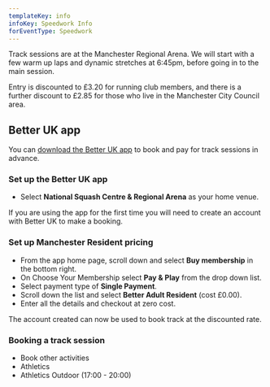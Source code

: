```yaml
---
templateKey: info
infoKey: Speedwork Info
forEventType: Speedwork
---
```

Track sessions are at the Manchester Regional Arena. We will start with a few warm up laps and dynamic stretches 
at 6:45pm, before going in to the main session.

Entry is discounted to £3.20 for running club members, and there is a further discount to £2.85 for those who live 
in the Manchester City Council area.

## Better UK app

You can [download the Better UK app](https://www.better.org.uk/booking) to book and pay for track sessions in advance.

### Set up the Better UK app

- Select **National Squash Centre & Regional Arena** as your home venue.

If you are using the app for the first time you will need to create an account with Better UK to make a booking.

### Set up Manchester Resident pricing

- From the app home page, scroll down and select **Buy membership** in the bottom right.
- On Choose Your Membership select **Pay & Play** from the drop down list.
- Select payment type of **Single Payment**.
- Scroll down the list and select **Better Adult Resident** (cost £0.00).
- Enter all the details and checkout at zero cost.

The account created can now be used to book track at the discounted rate.

### Booking a track session

- Book other activities
- Athletics
- Athletics Outdoor (17:00 - 20:00)

